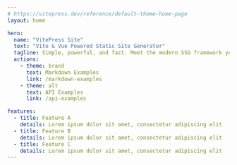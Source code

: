 ```yaml
---
# https://vitepress.dev/reference/default-theme-home-page
layout: home

hero:
  name: "VitePress Site"
  text: "Vite & Vue Powered Static Site Generator"
  tagline: Simple, powerful, and fast. Meet the modern SSG framework you've always wanted.
  actions:
    - theme: brand
      text: Markdown Examples
      link: /markdown-examples
    - theme: alt
      text: API Examples
      link: /api-examples

features:
  - title: Feature A
    details: Lorem ipsum dolor sit amet, consectetur adipiscing elit
  - title: Feature B
    details: Lorem ipsum dolor sit amet, consectetur adipiscing elit
  - title: Feature C
    details: Lorem ipsum dolor sit amet, consectetur adipiscing elit
---
```

